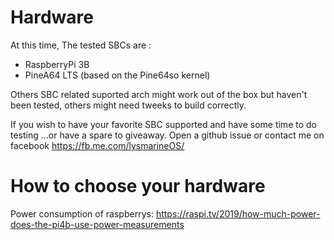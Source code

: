 # Hardware


At this time, The tested SBCs are :

* RaspberryPi 3B
* PineA64 LTS (based on the Pine64so kernel)

Others SBC related suported arch might work out of the box but haven't been tested, others might need tweeks to build correctly.

If you wish to have your favorite SBC supported and have some time to do testing ...or have a spare to giveaway. Open a github issue or contact me on facebook https://fb.me.com/lysmarineOS/

# How to choose your hardware

Power consumption of raspberrys:
https://raspi.tv/2019/how-much-power-does-the-pi4b-use-power-measurements
